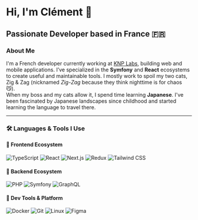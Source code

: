 # Hi, I'm Clément 👋

## Passionate Developer based in France 🇫🇷

### About Me

I'm a French developer currently working at [KNP Labs](https://knplabs.com), building web and mobile applications. I’ve specialized in the **Symfony** and **React** ecosystems to create useful and maintainable tools. I mostly work to spoil my two cats, Zig & Zag (nicknamed *Zig-Zag* because they think nighttime is for chaos 😼).  
When my boss and my cats allow it, I spend time learning **Japanese**. I've been fascinated by Japanese landscapes since childhood and started learning the language to travel there.  

---

### 🛠 Languages & Tools I Use

#### 🧩 Frontend Ecosystem

![TypeScript](https://img.shields.io/badge/TypeScript-3178C6?logo=typescript&logoColor=white)
![React](https://img.shields.io/badge/React-61DAFB?logo=react&logoColor=white)
![Next.js](https://img.shields.io/badge/Next.js-000000?logo=next.js&logoColor=white)
![Redux](https://img.shields.io/badge/Redux-764ABC?logo=redux&logoColor=white)
![Tailwind CSS](https://img.shields.io/badge/Tailwind_CSS-38B2AC?logo=tailwind-css&logoColor=white)

#### 🧱 Backend Ecosystem

![PHP](https://img.shields.io/badge/PHP-777BB4?logo=php&logoColor=white)
![Symfony](https://img.shields.io/badge/Symfony-000000?logo=symfony&logoColor=white)
![GraphQL](https://img.shields.io/badge/GraphQL-E10098?logo=graphql&logoColor=white)

#### 🧰 Dev Tools & Platform

![Docker](https://img.shields.io/badge/Docker-2496ED?logo=docker&logoColor=white)
![Git](https://img.shields.io/badge/Git-F05032?logo=git&logoColor=white)
![Linux](https://img.shields.io/badge/Linux-FCC624?logo=linux&logoColor=black)
![Figma](https://img.shields.io/badge/Figma-F24E1E?logo=figma&logoColor=white)
